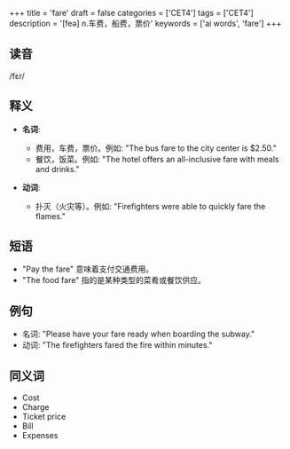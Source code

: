 +++
title = 'fare'
draft = false
categories = ['CET4']
tags = ['CET4']
description = '[feə] n.车费，船费，票价'
keywords = ['ai words', 'fare']
+++

## 读音
/fɛr/

## 释义
- **名词**:
  - 费用，车费，票价。例如: "The bus fare to the city center is $2.50."
  - 餐饮，饭菜。例如: "The hotel offers an all-inclusive fare with meals and drinks."

- **动词**:
  - 扑灭（火灾等）。例如: "Firefighters were able to quickly fare the flames."

## 短语
- "Pay the fare" 意味着支付交通费用。
- "The food fare" 指的是某种类型的菜肴或餐饮供应。

## 例句
- 名词: "Please have your fare ready when boarding the subway."
- 动词: "The firefighters fared the fire within minutes."

## 同义词
- Cost
- Charge
- Ticket price
- Bill
- Expenses
